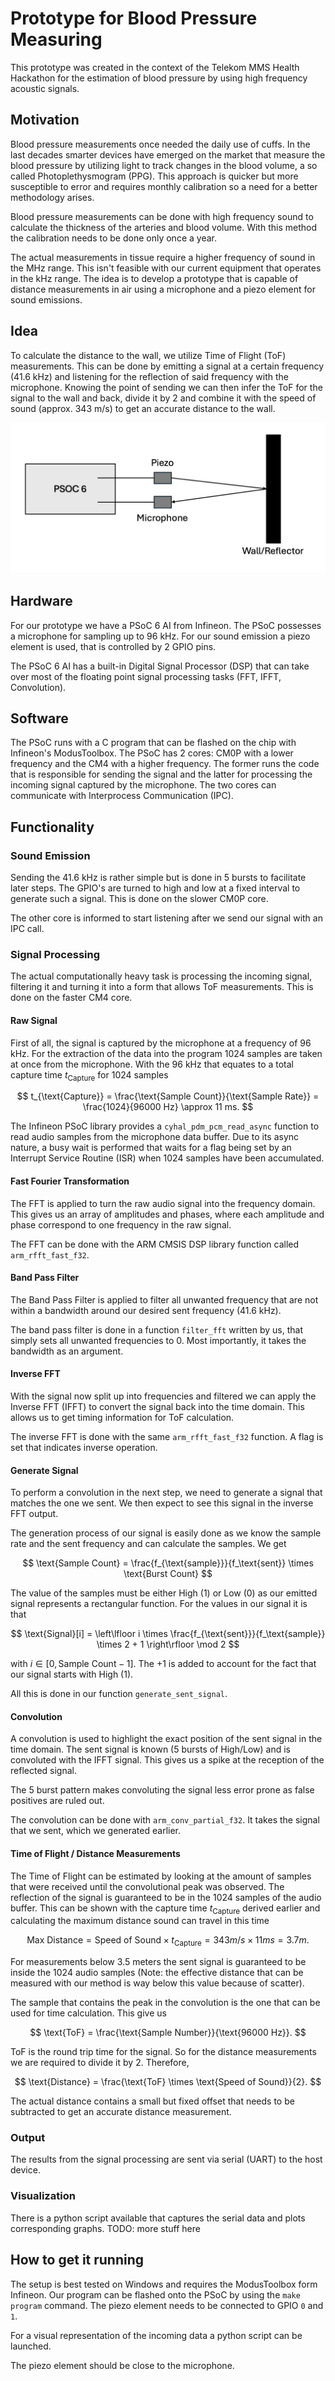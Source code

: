 # Prototype for Blood Pressure Measuring
This prototype was created in the context of the Telekom MMS Health Hackathon for the estimation of blood pressure by using high frequency acoustic signals.

## Motivation
Blood pressure measurements once needed the daily use of cuffs. In the last decades smarter devices have emerged on the market that measure the blood pressure by utilizing light to track changes in the blood volume, a so called Photoplethysmogram (PPG). This approach is quicker but more susceptible to error and requires monthly calibration so a need for a better methodology arises.

Blood pressure measurements can be done with high frequency sound to calculate the thickness of the arteries and blood volume. With this method the calibration needs to be done only once a year. 

The actual measurements in tissue require a higher frequency of sound in the MHz range. This isn't feasible with our current equipment that operates in the kHz range. The idea is to develop a prototype that is capable of distance measurements in air using a microphone and a piezo element for sound emissions.

## Idea
To calculate the distance to the wall, we utilize Time of Flight (ToF) measurements. This can be done by emitting a signal at a certain frequency (41.6 kHz) and listening for the reflection of said frequency with the microphone. Knowing the point of sending we can then infer the ToF for the signal to the wall and back, divide it by 2 and combine it with the speed of sound (approx. 343 m/s) to get an accurate distance to the wall. 

![Experiment Setup](images/block_diagram.png)

## Hardware
For our prototype we have a PSoC 6 AI from Infineon. The PSoC possesses a microphone for sampling up to 96 kHz. For our sound emission a piezo element is used, that is controlled by 2 GPIO pins.

The PSoC 6 AI has a built-in Digital Signal Processor (DSP) that can take over most of the floating point signal processing tasks (FFT, IFFT, Convolution).

## Software
The PSoC runs with a C program that can be flashed on the chip with Infineon's ModusToolbox. The PSoC has 2 cores: CM0P with a lower frequency and the CM4 with a higher frequency. The former runs the code that is responsible for sending the signal and the latter for processing the incoming signal captured by the microphone. The two cores can communicate with Interprocess Communication (IPC).


## Functionality
### Sound Emission
Sending the 41.6 kHz is rather simple but is done in 5 bursts to facilitate later steps. The GPIO's are turned to high and low at a fixed interval to generate such a signal. This is done on the slower CM0P core.

The other core is informed to start listening after we send our signal with an IPC call.

### Signal Processing
The actual computationally heavy task is processing the incoming signal, filtering it and turning it into a form that allows ToF measurements. This is done on the faster CM4 core.

#### Raw Signal
First of all, the signal is captured by the microphone at a frequency of 96 kHz. For the extraction of the data into the program 1024 samples are taken at once from the microphone. With the 96 kHz that equates to a total capture time $t_\text{Capture}$ for 1024 samples

$$
t_{\text{Capture}} = \frac{\text{Sample Count}}{\text{Sample Rate}} = \frac{1024}{96000 Hz} \approx 11 ms.
$$

The Infineon PSoC library provides a `cyhal_pdm_pcm_read_async` function to read audio samples from the microphone data buffer. Due to its async nature, a busy wait is performed that waits for a flag being set by an Interrupt Service Routine (ISR) when 1024 samples have been accumulated.

#### Fast Fourier Transformation
The FFT is applied to turn the raw audio signal into the frequency domain. This gives us an array of amplitudes and phases, where each amplitude and phase correspond to one frequency in the raw signal.

The FFT can be done with the ARM CMSIS DSP library function called `arm_rfft_fast_f32`.

#### Band Pass Filter
The Band Pass Filter is applied to filter all unwanted frequency that are not within a bandwidth around our desired sent frequency (41.6 kHz).

The band pass filter is done in a function `filter_fft` written by us, that simply sets all unwanted frequencies to 0. Most importantly, it takes the bandwidth as an argument.

#### Inverse FFT
With the signal now split up into frequencies and filtered we can apply the Inverse FFT (IFFT) to convert the signal back into the time domain. This allows us to get timing information for ToF calculation.

The inverse FFT is done with the same `arm_rfft_fast_f32` function. A flag is set that indicates inverse operation.


#### Generate Signal
To perform a convolution in the next step, we need to generate a signal that matches the one we sent. We then expect to see this signal in the inverse FFT output.

The generation process of our signal is easily done as we know the sample rate and the sent frequency and can calculate the samples. We get

$$
\text{Sample Count} = \frac{f_{\text{sample}}}{f_\text{sent}} \times \text{Burst Count}
$$

The value of the samples must be either High (1) or Low (0) as our emitted signal represents a rectangular function. For the values in our signal it is that

$$
\text{Signal}[i] = \left\lfloor i \times \frac{f_{\text{sent}}}{f_\text{sample}} \times 2 + 1 \right\rfloor \mod 2
$$

with $i \in [0, \text{Sample Count} - 1]$. The $+1$ is added to account for the fact that our signal starts with High (1).

All this is done in our function `generate_sent_signal`.

#### Convolution
A convolution is used to highlight the exact position of the sent signal in the time domain. The sent signal is known (5 bursts of High/Low) and is convoluted with the IFFT signal. This gives us a spike at the reception of the reflected signal.

The 5 burst pattern makes convoluting the signal less error prone as false positives are ruled out.

The convolution can be done with `arm_conv_partial_f32`. It takes the signal that we sent, which we generated earlier.

#### Time of Flight / Distance Measurements
The Time of Flight can be estimated by looking at the amount of samples that were received until the convolutional peak was observed. The reflection of the signal is guaranteed to be in the 1024 samples of the audio buffer. This can be shown with the capture time $t_{\text{Capture}}$ derived earlier and calculating the maximum distance sound can travel in this time

$$
\text{Max Distance} = \text{Speed of Sound} \times t_{\text{Capture}} = 343 m/s \times 11 ms = 3.7 m.
$$

For measurements below 3.5 meters the sent signal is guaranteed to be inside the 1024 audio samples (Note: the effective distance that can be measured with our method is way below this value because of scatter).

The sample that contains the peak in the convolution is the one that can be used for time calculation. This give us

$$
\text{ToF} = \frac{\text{Sample Number}}{\text{96000 Hz}}.
$$

ToF is the round trip time for the signal. So for the distance measurements we are required to divide it by 2.
Therefore,

$$
\text{Distance} = \frac{\text{ToF} \times \text{Speed of Sound}}{2}.
$$

The actual distance contains a small but fixed offset that needs to be subtracted to get an accurate distance measurement.

### Output
The results from the signal processing are sent via serial (UART) to the host device.

### Visualization
There is a python script available that captures the serial data and plots corresponding graphs. TODO: more stuff here

## How to get it running
The setup is best tested on Windows and requires the ModusToolbox form Infineon. Our program can be flashed onto the PSoC by using the `make program` command. The piezo element needs to be connected to GPIO `0` and `1`.

For a visual representation of the incoming data a python script can be launched.

The piezo element should be close to the microphone.


